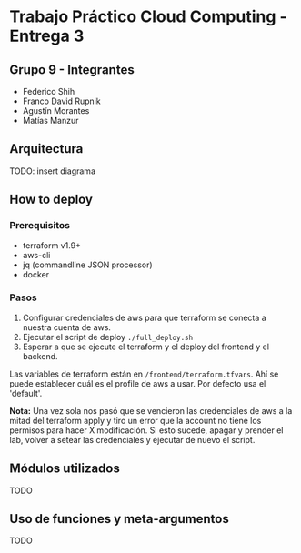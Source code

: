 # Trabajo Práctico Cloud Computing - Entrega 3
## Grupo 9 - Integrantes
- Federico Shih
- Franco David Rupnik
- Agustín Morantes
- Matías Manzur
## Arquitectura
TODO: insert diagrama

## How to deploy
### Prerequisitos
- terraform v1.9+
- aws-cli
- jq (commandline JSON processor)
- docker

### Pasos
1. Configurar credenciales de aws para que terraform se conecta a nuestra cuenta de aws.
2. Ejecutar el script de deploy `./full_deploy.sh`
3. Esperar a que se ejecute el terraform y el deploy del frontend y el backend.

Las variables de terraform están en `/frontend/terraform.tfvars`. Ahí se puede establecer cuál es el profile de aws a usar. Por defecto usa el 'default'.

**Nota:** Una vez sola nos pasó que se vencieron las credenciales de aws a la mitad del terraform apply y tiro un error que la account no tiene los permisos para hacer X modificación. Si esto sucede, apagar y prender el lab, volver a setear las credenciales y ejecutar de nuevo el script.

## Módulos utilizados
TODO

## Uso de funciones y meta-argumentos
TODO

